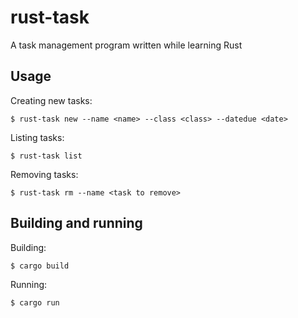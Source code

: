 # rust-task
A task management program written while learning Rust

## Usage
Creating new tasks:

`$ rust-task new --name <name> --class <class> --datedue <date>`

Listing tasks:

`$ rust-task list`

Removing tasks:

`$ rust-task rm --name <task to remove>`

## Building and running

Building:

`$ cargo build`

Running:

`$ cargo run`
